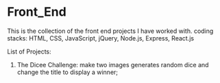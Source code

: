 # Front_End

This is the collection of the front end projects I have worked with.
coding stacks: HTML, CSS, JavaScript, jQuery, Node.js, Express, React.js

List of Projects:
1. The Dicee Challenge: make two images generates random dice and change the title to display a winner;
